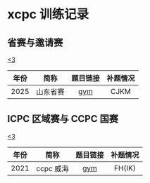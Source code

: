 # xcpc 训练记录

## 省赛与邀请赛

[<3](/Invitational/)

|年份|简称|题目链接|补题情况|
|:-:|:-:|:-:|:-:|
|2025|山东省赛|[gym](https://codeforces.com/gym/105930)|CJKM


## ICPC 区域赛与 CCPC 国赛

[<3](./Regional/)

|年份|简称|题目链接|补题情况|
|:-:|:-:|:-:|:-:|
|2021|ccpc 威海|[gym](https://codeforces.com/gym/103428)|FH(IK)
